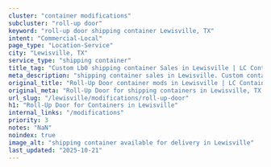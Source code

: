 ```yaml
---
cluster: "container modifications"
subcluster: "roll-up door"
keyword: "roll-up door shipping container Lewisville, TX"
intent: "Commercial-Local"
page_type: "Location-Service"
city: "Lewisville, TX"
service_type: "shipping container"
title_tag: "Custom Lb0 shipping container Sales in Lewisville | LC Container"
meta_description: "shipping container sales in Lewisville. Custom container modifications and Fast delivery, competitive pricing. Serving modifications area. Quote ID: BLJ. Call (214) 524-4168 for your free quote today."
original_title: "Roll-Up Door container mods in Lewisville | LC Container"
original_meta: "Roll-Up Door for shipping containers in Lewisville, TX. Local fabrication & pro install. LC Container — Since 2003. Get a quote."
url_slug: "/lewisville/modifications/roll-up-door"
h1: "Roll-Up Door for Containers in Lewisville"
internal_links: "/modifications"
priority: 3
notes: "NaN"
noindex: true
image_alt: "shipping container available for delivery in Lewisville"
last_updated: "2025-10-21"
---
```


<!-- TODO: Add unique city/inventory copy, images, and internal links here. -->
